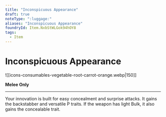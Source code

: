 ```yaml
---
title: "Inconspicuous Appearance"
draft: true
noteType: ":luggage:"
aliases: "Inconspicuous Appearance"
foundryId: Item.NxbStWLGok94hOY8
tags:
  - Item
---
```


# Inconspicuous Appearance
![[icons-consumables-vegetable-root-carrot-orange.webp|150]]

**Melee Only**

* * *

Your innovation is built for easy concealment and surprise attacks. It gains the backstabber and versatile P traits. If the weapon has light Bulk, it also gains the concealable trait.
